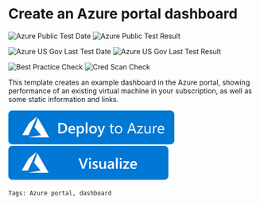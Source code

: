 # Create an Azure portal dashboard

![Azure Public Test Date](https://azurequickstartsservice.blob.core.windows.net/badges/101-azure-portal-dashboard/PublicLastTestDate.svg)
![Azure Public Test Result](https://azurequickstartsservice.blob.core.windows.net/badges/101-azure-portal-dashboard/PublicDeployment.svg)

![Azure US Gov Last Test Date](https://azurequickstartsservice.blob.core.windows.net/badges/101-azure-portal-dashboard/FairfaxLastTestDate.svg)
![Azure US Gov Last Test Result](https://azurequickstartsservice.blob.core.windows.net/badges/101-azure-portal-dashboard/FairfaxDeployment.svg)

![Best Practice Check](https://azurequickstartsservice.blob.core.windows.net/badges/101-azure-portal-dashboard/BestPracticeResult.svg)
![Cred Scan Check](https://azurequickstartsservice.blob.core.windows.net/badges/101-azure-portal-dashboard/CredScanResult.svg)

This template creates an example dashboard in the Azure portal, showing performance of an existing virtual machine in your subscription, as well as some static information and links.

[![Deploy To Azure](https://raw.githubusercontent.com/Azure/azure-quickstart-templates/master/1-CONTRIBUTION-GUIDE/images/deploytoazure.svg?sanitize=true)](https://portal.azure.com/#create/Microsoft.Template/uri/https%3A%2F%2Fraw.githubusercontent.com%2FAzure%2Fazure-quickstart-templates%2Fmaster%2F101-azure-portal-dashboard%2Fazuredeploy.json)  [![Visualize](https://raw.githubusercontent.com/Azure/azure-quickstart-templates/master/1-CONTRIBUTION-GUIDE/images/visualizebutton.svg?sanitize=true)](http://armviz.io/#/?load=https%3A%2F%2Fraw.githubusercontent.com%2FAzure%2Fazure-quickstart-templates%2Fmaster%2F101-azure-portal-dashboard%2Fazuredeploy.json)

`Tags: Azure portal, dashboard`
